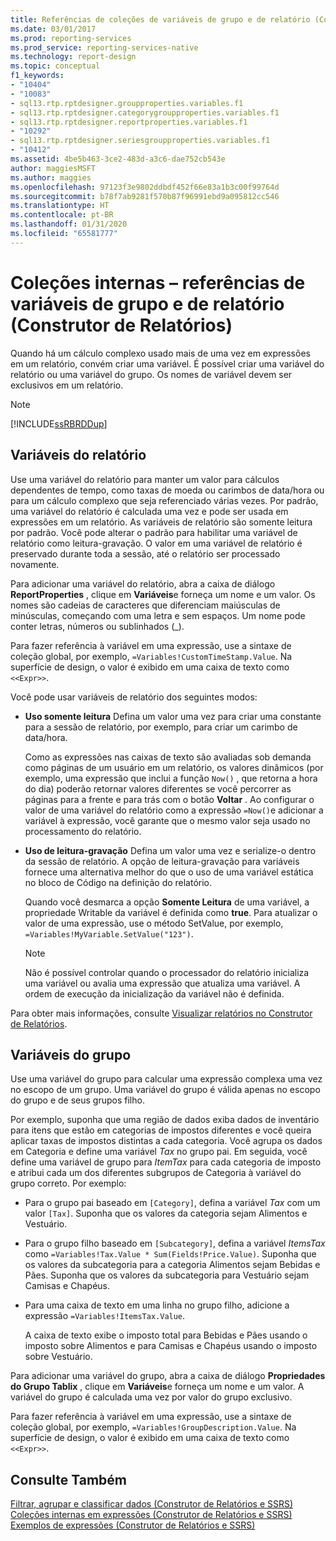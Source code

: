 ```yaml
---
title: Referências de coleções de variáveis de grupo e de relatório (Construtor de Relatórios e SSRS) | Microsoft Docs
ms.date: 03/01/2017
ms.prod: reporting-services
ms.prod_service: reporting-services-native
ms.technology: report-design
ms.topic: conceptual
f1_keywords:
- "10404"
- "10083"
- sql13.rtp.rptdesigner.groupproperties.variables.f1
- sql13.rtp.rptdesigner.categorygroupproperties.variables.f1
- sql13.rtp.rptdesigner.reportproperties.variables.f1
- "10292"
- sql13.rtp.rptdesigner.seriesgroupproperties.variables.f1
- "10412"
ms.assetid: 4be5b463-3ce2-483d-a3c6-dae752cb543e
author: maggiesMSFT
ms.author: maggies
ms.openlocfilehash: 97123f3e9802ddbdf452f66e83a1b3c00f99764d
ms.sourcegitcommit: b78f7ab9281f570b87f96991ebd9a095812cc546
ms.translationtype: HT
ms.contentlocale: pt-BR
ms.lasthandoff: 01/31/2020
ms.locfileid: "65581777"
---
```

# <a name="built-in-collections---report-and-group-variables-references-report-builder"></a>Coleções internas – referências de variáveis de grupo e de relatório (Construtor de Relatórios)
  Quando há um cálculo complexo usado mais de uma vez em expressões em um relatório, convém criar uma variável. É possível criar uma variável do relatório ou uma variável do grupo. Os nomes de variável devem ser exclusivos em um relatório.  
  
> [!NOTE]  
>  [!INCLUDE[ssRBRDDup](../../includes/ssrbrddup-md.md)]  
  
## <a name="report-variables"></a>Variáveis do relatório  
 Use uma variável do relatório para manter um valor para cálculos dependentes de tempo, como taxas de moeda ou carimbos de data/hora ou para um cálculo complexo que seja referenciado várias vezes. Por padrão, uma variável do relatório é calculada uma vez e pode ser usada em expressões em um relatório. As variáveis de relatório são somente leitura por padrão. Você pode alterar o padrão para habilitar uma variável de relatório como leitura-gravação. O valor em uma variável de relatório é preservado durante toda a sessão, até o relatório ser processado novamente.  
  
 Para adicionar uma variável do relatório, abra a caixa de diálogo **ReportProperties** , clique em **Variáveis**e forneça um nome e um valor. Os nomes são cadeias de caracteres que diferenciam maiúsculas de minúsculas, começando com uma letra e sem espaços. Um nome pode conter letras, números ou sublinhados (_).  
  
 Para fazer referência à variável em uma expressão, use a sintaxe de coleção global, por exemplo, `=Variables!CustomTimeStamp.Value`. Na superfície de design, o valor é exibido em uma caixa de texto como `<<Expr>>`.  
  
 Você pode usar variáveis de relatório dos seguintes modos:  
  
-   **Uso somente leitura** Defina um valor uma vez para criar uma constante para a sessão de relatório, por exemplo, para criar um carimbo de data/hora.  
  
     Como as expressões nas caixas de texto são avaliadas sob demanda como páginas de um usuário em um relatório, os valores dinâmicos (por exemplo, uma expressão que inclui a função `Now()` , que retorna a hora do dia) poderão retornar valores diferentes se você percorrer as páginas para a frente e para trás com o botão **Voltar** . Ao configurar o valor de uma variável do relatório como a expressão `=Now()`e adicionar a variável à expressão, você garante que o mesmo valor seja usado no processamento do relatório.  
  
-   **Uso de leitura-gravação** Defina um valor uma vez e serialize-o dentro da sessão de relatório. A opção de leitura-gravação para variáveis fornece uma alternativa melhor do que o uso de uma variável estática no bloco de Código na definição do relatório.  
  
     Quando você desmarca a opção **Somente Leitura** de uma variável, a propriedade Writable da variável é definida como **true**. Para atualizar o valor de uma expressão, use o método SetValue, por exemplo, `=Variables!MyVariable.SetValue("123")`.  
  
    > [!NOTE]  
    >  Não é possível controlar quando o processador do relatório inicializa uma variável ou avalia uma expressão que atualiza uma variável. A ordem de execução da inicialização da variável não é definida.  
  
 Para obter mais informações, consulte [Visualizar relatórios no Construtor de Relatórios](../../reporting-services/report-builder/previewing-reports-in-report-builder.md).  
  
## <a name="group-variables"></a>Variáveis do grupo  
 Use uma variável do grupo para calcular uma expressão complexa uma vez no escopo de um grupo. Uma variável do grupo é válida apenas no escopo do grupo e de seus grupos filho.  
  
 Por exemplo, suponha que uma região de dados exiba dados de inventário para itens que estão em categorias de impostos diferentes e você queira aplicar taxas de impostos distintas a cada categoria. Você agrupa os dados em Categoria e define uma variável *Tax* no grupo pai. Em seguida, você define uma variável de grupo para *ItemTax* para cada categoria de imposto e atribui cada um dos diferentes subgrupos de Categoria à variável do grupo correto. Por exemplo:  
  
-   Para o grupo pai baseado em `[Category]`, defina a variável *Tax* com um valor `[Tax]`. Suponha que os valores da categoria sejam Alimentos e Vestuário.  
  
-   Para o grupo filho baseado em `[Subcategory]`, defina a variável *ItemsTax* como `=Variables!Tax.Value * Sum(Fields!Price.Value)`. Suponha que os valores da subcategoria para a categoria Alimentos sejam Bebidas e Pães. Suponha que os valores da subcategoria para Vestuário sejam Camisas e Chapéus.  
  
-   Para uma caixa de texto em uma linha no grupo filho, adicione a expressão `=Variables!ItemsTax.Value`.  
  
     A caixa de texto exibe o imposto total para Bebidas e Pães usando o imposto sobre Alimentos e para Camisas e Chapéus usando o imposto sobre Vestuário.  
  
 Para adicionar uma variável do grupo, abra a caixa de diálogo **Propriedades do Grupo Tablix** , clique em **Variáveis**e forneça um nome e um valor. A variável do grupo é calculada uma vez por valor do grupo exclusivo.  
  
 Para fazer referência à variável em uma expressão, use a sintaxe de coleção global, por exemplo, `=Variables!GroupDescription.Value`. Na superfície de design, o valor é exibido em uma caixa de texto como `<<Expr>>`.  
  
## <a name="see-also"></a>Consulte Também  
 [Filtrar, agrupar e classificar dados &#40;Construtor de Relatórios e SSRS&#41;](../../reporting-services/report-design/filter-group-and-sort-data-report-builder-and-ssrs.md)   
 [Coleções internas em expressões &#40;Construtor de Relatórios e SSRS&#41;](../../reporting-services/report-design/built-in-collections-in-expressions-report-builder.md)   
 [Exemplos de expressões &#40;Construtor de Relatórios e SSRS&#41;](../../reporting-services/report-design/expression-examples-report-builder-and-ssrs.md)  
  
  
